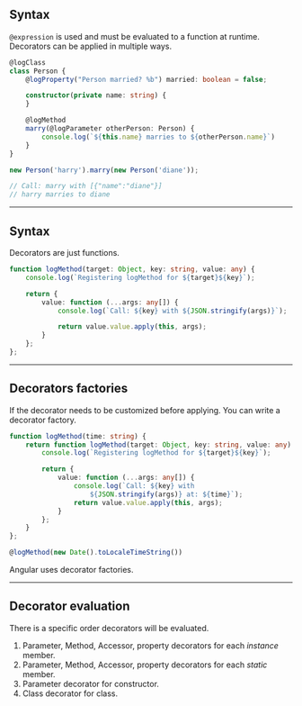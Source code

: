 ## Syntax

`@expression` is used and must be evaluated to a function at runtime.
Decorators can be applied in multiple ways.

```typescript
@logClass
class Person {
    @logProperty("Person married? %b") married: boolean = false;

    constructor(private name: string) {
    }

    @logMethod
    marry(@logParameter otherPerson: Person) {
        console.log(`${this.name} marries to ${otherPerson.name}`)
    }
}

new Person('harry').marry(new Person('diane'));

// Call: marry with [{"name":"diane"}]
// harry marries to diane
```

---

## Syntax

Decorators are just functions.

```typescript
function logMethod(target: Object, key: string, value: any) {
    console.log(`Registering logMethod for ${target}${key}`);

    return {
        value: function (...args: any[]) {
            console.log(`Call: ${key} with ${JSON.stringify(args)}`);

            return value.value.apply(this, args);
        }
    };
};
```

---

## Decorators factories

If the decorator needs to be customized before applying. You can write a decorator factory.

```typescript
function logMethod(time: string) {
    return function logMethod(target: Object, key: string, value: any) {
        console.log(`Registering logMethod for ${target}${key}`);

        return {
            value: function (...args: any[]) {
                console.log(`Call: ${key} with
                    ${JSON.stringify(args)} at: ${time}`);
                return value.value.apply(this, args);
            }
        };
    }
};

@logMethod(new Date().toLocaleTimeString())
```

Angular uses decorator factories.

<!-- .element class="fragment" data-fragment-index="0" -->

---

## Decorator evaluation

There is a specific order decorators will be evaluated.

1. Parameter, Method, Accessor, property decorators for each *instance* member.
1. Parameter, Method, Accessor, property decorators for each *static* member.
1. Parameter decorator for constructor.
1. Class decorator for class.
